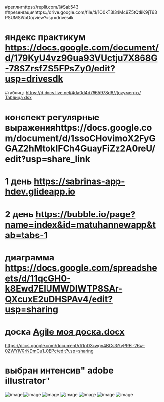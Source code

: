 
#реплитhttps://replit.com/@Sab543
#презентацияhttps://drive.google.com/file/d/1O0kT3l34Mc9Z5tQtRK9jT63PSUMSWbDo/view?usp=drivesdk
# яндекс практикум https://docs.google.com/document/d/179KyU4vz9Gua93VUctju7X868G-78SZrsfZS5FPsZy0/edit?usp=drivesdk
#таблица https://d.docs.live.net/4da0d4d7965978d6/Документы/Таблица.xlsx
# конспект регулярные выраженияhttps://docs.google.com/document/d/1ssoCHovimoX2FyGGAZ2hMtokIFCh4GuayFiZz2A0reU/edit?usp=share_link
# 1 день https://sabrinas-app-hdev.glideapp.io 
# 2 день https://bubble.io/page?name=index&id=matuhannewapp&tab=tabs-1
# диаграмма https://docs.google.com/spreadsheets/d/11qcGH0-k8Ewd7ElUMWDlWTP8SAr-QXcuxE2uDHSPAv4/edit?usp=sharing
# доска [Agile моя доска.docx](https://github.com/Sab543/Ivanova-Sabrina-/files/11454088/Agile.docx)
https://docs.google.com/document/d/1pD3cwgv4BCs3iYyPREl-26w-0ZWYlVGrNDmCu1_OEPc/edit?usp=sharing
# выбран интенсив" adobe illustrator"
![image](https://github.com/Sab543/Ivanova-Sabrina-/assets/113089570/6cf5bd86-152b-48d0-b2c5-1e3103739e4a)
![image](https://github.com/Sab543/Ivanova-Sabrina-/assets/113089570/6cfc7b84-d59f-46a7-9228-9888ae0373dc)
![image](https://github.com/Sab543/Ivanova-Sabrina-/assets/113089570/d6843432-1399-461e-9a54-bcb40a5f205c)
![image](https://github.com/Sab543/Ivanova-Sabrina-/assets/113089570/2213bf00-62ba-4947-9546-ee1be957f26b)
![image](https://github.com/Sab543/Ivanova-Sabrina-/assets/113089570/9a8dbde3-c092-4273-bee3-c070f295c68c)
![image](https://github.com/Sab543/Ivanova-Sabrina-/assets/113089570/aa1df519-da32-45db-a490-20cc636264ed)
![image](https://github.com/Sab543/Ivanova-Sabrina-/assets/113089570/47247037-6f13-4660-805e-8e0d5c177053)
